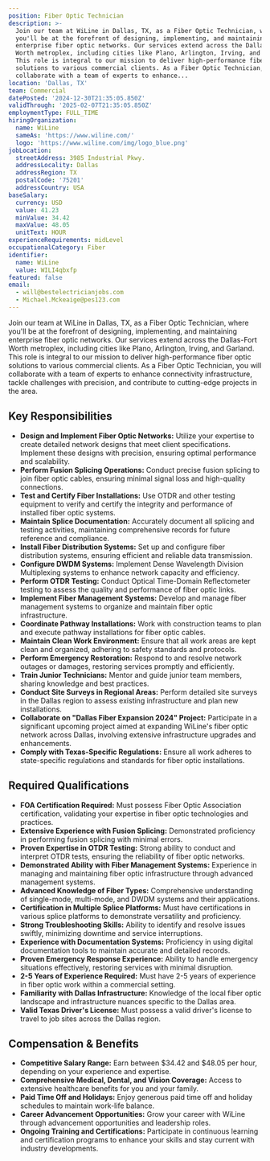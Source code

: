 ```yaml
---
position: Fiber Optic Technician
description: >-
  Join our team at WiLine in Dallas, TX, as a Fiber Optic Technician, where
  you'll be at the forefront of designing, implementing, and maintaining
  enterprise fiber optic networks. Our services extend across the Dallas-Fort
  Worth metroplex, including cities like Plano, Arlington, Irving, and Garland.
  This role is integral to our mission to deliver high-performance fiber optic
  solutions to various commercial clients. As a Fiber Optic Technician, you will
  collaborate with a team of experts to enhance...
location: 'Dallas, TX'
team: Commercial
datePosted: '2024-12-30T21:35:05.850Z'
validThrough: '2025-02-07T21:35:05.850Z'
employmentType: FULL_TIME
hiringOrganization:
  name: WiLine
  sameAs: 'https://www.wiline.com/'
  logo: 'https://www.wiline.com/img/logo_blue.png'
jobLocation:
  streetAddress: 3985 Industrial Pkwy.
  addressLocality: Dallas
  addressRegion: TX
  postalCode: '75201'
  addressCountry: USA
baseSalary:
  currency: USD
  value: 41.23
  minValue: 34.42
  maxValue: 48.05
  unitText: HOUR
experienceRequirements: midLevel
occupationalCategory: Fiber
identifier:
  name: WiLine
  value: WILI4qbxfp
featured: false
email:
  - will@bestelectricianjobs.com
  - Michael.Mckeaige@pes123.com
---
```




Join our team at WiLine in Dallas, TX, as a Fiber Optic Technician, where you'll be at the forefront of designing, implementing, and maintaining enterprise fiber optic networks. Our services extend across the Dallas-Fort Worth metroplex, including cities like Plano, Arlington, Irving, and Garland. This role is integral to our mission to deliver high-performance fiber optic solutions to various commercial clients. As a Fiber Optic Technician, you will collaborate with a team of experts to enhance connectivity infrastructure, tackle challenges with precision, and contribute to cutting-edge projects in the area.

## Key Responsibilities

- **Design and Implement Fiber Optic Networks:** Utilize your expertise to create detailed network designs that meet client specifications. Implement these designs with precision, ensuring optimal performance and scalability.
- **Perform Fusion Splicing Operations:** Conduct precise fusion splicing to join fiber optic cables, ensuring minimal signal loss and high-quality connections.
- **Test and Certify Fiber Installations:** Use OTDR and other testing equipment to verify and certify the integrity and performance of installed fiber optic systems.
- **Maintain Splice Documentation:** Accurately document all splicing and testing activities, maintaining comprehensive records for future reference and compliance.
- **Install Fiber Distribution Systems:** Set up and configure fiber distribution systems, ensuring efficient and reliable data transmission.
- **Configure DWDM Systems:** Implement Dense Wavelength Division Multiplexing systems to enhance network capacity and efficiency.
- **Perform OTDR Testing:** Conduct Optical Time-Domain Reflectometer testing to assess the quality and performance of fiber optic links.
- **Implement Fiber Management Systems:** Develop and manage fiber management systems to organize and maintain fiber optic infrastructure.
- **Coordinate Pathway Installations:** Work with construction teams to plan and execute pathway installations for fiber optic cables.
- **Maintain Clean Work Environment:** Ensure that all work areas are kept clean and organized, adhering to safety standards and protocols.
- **Perform Emergency Restoration:** Respond to and resolve network outages or damages, restoring services promptly and efficiently.
- **Train Junior Technicians:** Mentor and guide junior team members, sharing knowledge and best practices.
- **Conduct Site Surveys in Regional Areas:** Perform detailed site surveys in the Dallas region to assess existing infrastructure and plan new installations.
- **Collaborate on "Dallas Fiber Expansion 2024" Project:** Participate in a significant upcoming project aimed at expanding WiLine's fiber optic network across Dallas, involving extensive infrastructure upgrades and enhancements.
- **Comply with Texas-Specific Regulations:** Ensure all work adheres to state-specific regulations and standards for fiber optic installations.

## Required Qualifications

- **FOA Certification Required:** Must possess Fiber Optic Association certification, validating your expertise in fiber optic technologies and practices.
- **Extensive Experience with Fusion Splicing:** Demonstrated proficiency in performing fusion splicing with minimal errors.
- **Proven Expertise in OTDR Testing:** Strong ability to conduct and interpret OTDR tests, ensuring the reliability of fiber optic networks.
- **Demonstrated Ability with Fiber Management Systems:** Experience in managing and maintaining fiber optic infrastructure through advanced management systems.
- **Advanced Knowledge of Fiber Types:** Comprehensive understanding of single-mode, multi-mode, and DWDM systems and their applications.
- **Certification in Multiple Splice Platforms:** Must have certifications in various splice platforms to demonstrate versatility and proficiency.
- **Strong Troubleshooting Skills:** Ability to identify and resolve issues swiftly, minimizing downtime and service interruptions.
- **Experience with Documentation Systems:** Proficiency in using digital documentation tools to maintain accurate and detailed records.
- **Proven Emergency Response Experience:** Ability to handle emergency situations effectively, restoring services with minimal disruption.
- **2-5 Years of Experience Required:** Must have 2-5 years of experience in fiber optic work within a commercial setting.
- **Familiarity with Dallas Infrastructure:** Knowledge of the local fiber optic landscape and infrastructure nuances specific to the Dallas area.
- **Valid Texas Driver's License:** Must possess a valid driver's license to travel to job sites across the Dallas region.

## Compensation & Benefits

- **Competitive Salary Range:** Earn between $34.42 and $48.05 per hour, depending on your experience and expertise.
- **Comprehensive Medical, Dental, and Vision Coverage:** Access to extensive healthcare benefits for you and your family.
- **Paid Time Off and Holidays:** Enjoy generous paid time off and holiday schedules to maintain work-life balance.
- **Career Advancement Opportunities:** Grow your career with WiLine through advancement opportunities and leadership roles.
- **Ongoing Training and Certifications:** Participate in continuous learning and certification programs to enhance your skills and stay current with industry developments.